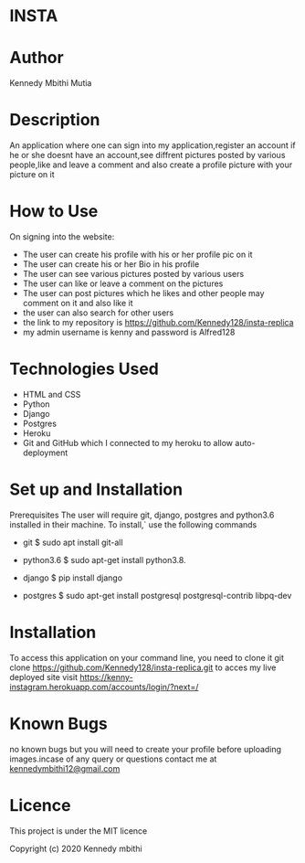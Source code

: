 # INSTA
# Author
Kennedy Mbithi Mutia

# Description
An application where one can sign into my application,register an account if he or she doesnt have an account,see diffrent pictures posted by various people,like and leave a comment and also create a profile picture with your picture on it

# How to Use
On signing into the website:

* The user can create his profile with his or her profile pic on it
* The user can create his or her Bio in his profile
* The user can see various pictures posted by various users
* The user can like or leave a comment on the pictures
* The user can post pictures which he likes and other people may comment on it and also like it
* the user can also search for other users
* the link to my repository is https://github.com/Kennedy128/insta-replica
* my admin username is kenny and password is Alfred128
# Technologies Used
* HTML and CSS
* Python
* Django
* Postgres
* Heroku
* Git and GitHub which I connected to my heroku to allow auto-deployment
# Set up and Installation
Prerequisites The user will require git, django, postgres and python3.6 installed in their machine. To install,` use the following commands

* git $ sudo apt install git-all

* python3.6 $ sudo apt-get install python3.8.

* django $ pip install django

* postgres $ sudo apt-get install postgresql postgresql-contrib libpq-dev

# Installation
To access this application on your command line, you need to clone it git clone https://github.com/Kennedy128/insta-replica.git
to acces my live deployed site visit https://kenny-instagram.herokuapp.com/accounts/login/?next=/

# Known Bugs
no known bugs but you will need to create your profile before uploading images.incase of any query or questions contact me at kennedymbithi12@gmail.com


# Licence
This project is under the MIT licence

Copyright (c) 2020 Kennedy mbithi
